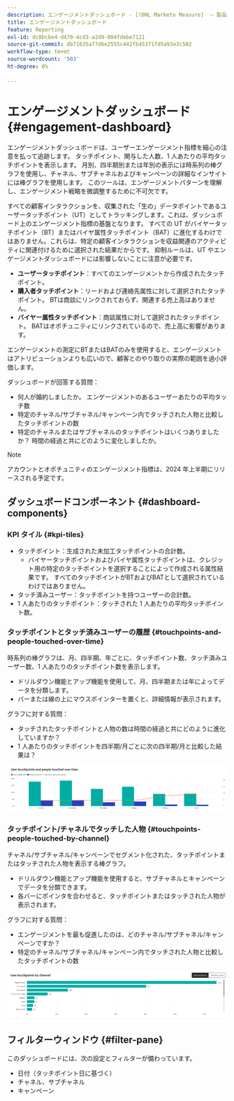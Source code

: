 ```yaml
---
description: エンゲージメントダッシュボード - [!DNL Marketo Measure]  – 製品
title: エンゲージメントダッシュボード
feature: Reporting
exl-id: dc8bcbe4-d470-4cd3-a2d9-804fdebe7121
source-git-commit: db71635a77d6e2555c442fb45371fd5a93e3c502
workflow-type: tm+mt
source-wordcount: '503'
ht-degree: 0%

---
```


# エンゲージメントダッシュボード {#engagement-dashboard}

エンゲージメントダッシュボードは、ユーザーエンゲージメント指標を細心の注意を払って追跡します。 タッチポイント、関与した人数、1 人あたりの平均タッチポイントを表示します。 月別、四半期別または年別の表示には時系列の棒グラフを使用し、チャネル、サブチャネルおよびキャンペーンの詳細なインサイトには棒グラフを使用します。 このツールは、エンゲージメントパターンを理解し、エンゲージメント戦略を微調整するために不可欠です。

すべての顧客インタラクションを、収集された「生の」データポイントであるユーザータッチポイント（UT）としてトラッキングします。これは、ダッシュボード上のエンゲージメント指標の基盤となります。 すべての UT がバイヤータッチポイント（BT）またはバイヤ属性タッチポイント（BAT）に進化するわけではありません。これらは、特定の顧客インタラクションを収益関連のアクティビティに関連付けるために選択された結果だからです。 抑制ルールは、UT やエンゲージメントダッシュボードには影響しないことに注意が必要です。

* **ユーザータッチポイント**：すべてのエンゲージメントから作成されたタッチポイント。
* **購入者タッチポイント**：リードおよび連絡先属性に対して選択されたタッチポイント。 BTは商談にリンクされておらず、関連する売上高はありません。
* **バイヤー属性タッチポイント**：商談属性に対して選択されたタッチポイント。 BATはオポチュニティにリンクされているので、売上高に影響があります。

エンゲージメントの測定にBTまたはBATのみを使用すると、エンゲージメントはアトリビューションよりも広いので、顧客とのやり取りの実際の範囲を過小評価します。

ダッシュボードが回答する質問：

* 何人が婚約しましたか。 エンゲージメントのあるユーザーあたりの平均タッチ数
* 特定のチャネル/サブチャネル/キャンペーン内でタッチされた人物と比較したタッチポイントの数
* 特定のチャネルまたはサブチャネルのタッチポイントはいくつありましたか？ 時間の経過と共にどのように変化しましたか。

>[!NOTE]
>
>アカウントとオポチュニティのエンゲージメント指標は、2024 年上半期にリリースされる予定です。

## ダッシュボードコンポーネント {#dashboard-components}

### KPI タイル {#kpi-tiles}

* タッチポイント：生成された未加工タッチポイントの合計数。
   * バイヤータッチポイントおよびバイヤ属性タッチポイントは、クレジット用の特定のタッチポイントを選択することによって作成される属性結果です。 すべてのタッチポイントがBTおよびBATとして選択されているわけではありません。
* タッチ済みユーザー：タッチポイントを持つユーザーの合計数。
* 1 人あたりのタッチポイント：タッチされた 1 人あたりの平均タッチポイント数。

### タッチポイントとタッチ済みユーザーの履歴 {#touchpoints-and-people-touched-over-time}

時系列の棒グラフは、月、四半期、年ごとに、タッチポイント数、タッチ済みユーザー数、1 人あたりのタッチポイント数を表示します。

* ドリルダウン機能とアップ機能を使用して、月、四半期または年によってデータを分類します。
* バーまたは線の上にマウスポインターを置くと、詳細情報が表示されます。

グラフに対する質問：

* タッチされたタッチポイントと人物の数は時間の経過と共にどのように進化していますか？
* 1 人あたりのタッチポイントを四半期/月ごとに次の四半期/月と比較した結果は？

![](assets/engagement-dashboard-1.png)

### タッチポイント/チャネルでタッチした人物 {#touchpoints-people-touched-by-channel}

チャネル/サブチャネル/キャンペーンでセグメント化された、タッチポイントまたはタッチされた人物を表示する棒グラフ。

* ドリルダウン機能とアップ機能を使用すると、サブチャネルとキャンペーンでデータを分類できます。
* 各バーにポインタを合わせると、タッチポイントまたはタッチされた人物が表示されます。

グラフに対する質問：

* エンゲージメントを最も促進したのは、どのチャネル/サブチャネル/キャンペーンですか？
* 特定のチャネル/サブチャネル/キャンペーン内でタッチされた人物と比較したタッチポイントの数

![](assets/engagement-dashboard-2.png)

## フィルターウィンドウ {#filter-pane}

このダッシュボードには、次の設定とフィルターが備わっています。

* 日付（タッチポイント日に基づく）
* チャネル、サブチャネル
* キャンペーン
